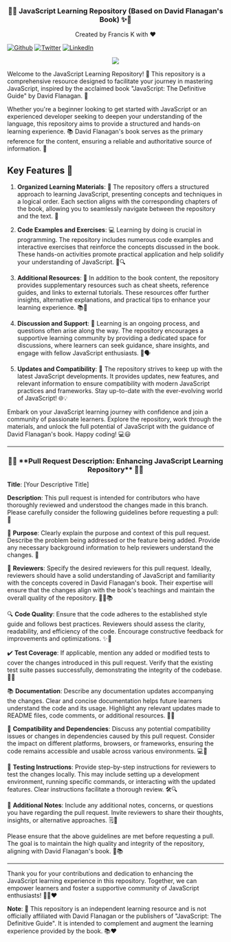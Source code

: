 <h3 align="center">📘✨ JavaScript Learning Repository (Based on David Flanagan's Book) ✨📘</h3>

<p align="center">Created by Francis K with ❤️</p> 

[![Github](https://img.shields.io/badge/GitHub-181717.svg?style=for-the-badge&logo=GitHub&logoColor=white)](https://github.com/lukademinnosa)
[![Twitter](https://img.shields.io/badge/Twitter-1DA1F2.svg?style=for-the-badge&logo=Twitter&logoColor=white)](https://twitter.com/dev_luke_254)
[![LinkedIn](https://img.shields.io/badge/LinkedIn-0A66C2.svg?style=for-the-badge&logo=LinkedIn&logoColor=white)](https://www.linkedin.com/in/francis-karuri-b30334177/)
<p align="center"><img src="https://github.com/LUCASFRANKINC/LUCASFRANKINC/blob/main/lukade_Frank%20Dex%20Devs_Landscape_121.png" /> </p>

Welcome to the JavaScript Learning Repository! 🎉 This repository is a comprehensive resource designed to facilitate your journey in mastering JavaScript, inspired by the acclaimed book "JavaScript: The Definitive Guide" by David Flanagan. 🚀

Whether you're a beginner looking to get started with JavaScript or an experienced developer seeking to deepen your understanding of the language, this repository aims to provide a structured and hands-on learning experience. 📚 David Flanagan's book serves as the primary reference for the content, ensuring a reliable and authoritative source of information. 🙌

## Key Features 🌟

1. **Organized Learning Materials**: 📂 The repository offers a structured approach to learning JavaScript, presenting concepts and techniques in a logical order. Each section aligns with the corresponding chapters of the book, allowing you to seamlessly navigate between the repository and the text. 📖

2. **Code Examples and Exercises**: 💻 Learning by doing is crucial in programming. The repository includes numerous code examples and interactive exercises that reinforce the concepts discussed in the book. These hands-on activities promote practical application and help solidify your understanding of JavaScript. 🚀🔍

3. **Additional Resources**: 🌈 In addition to the book content, the repository provides supplementary resources such as cheat sheets, reference guides, and links to external tutorials. These resources offer further insights, alternative explanations, and practical tips to enhance your learning experience. 📚🔗

4. **Discussion and Support**: 💬 Learning is an ongoing process, and questions often arise along the way. The repository encourages a supportive learning community by providing a dedicated space for discussions, where learners can seek guidance, share insights, and engage with fellow JavaScript enthusiasts. 🤝🗣️

5. **Updates and Compatibility**: 🔄 The repository strives to keep up with the latest JavaScript developments. It provides updates, new features, and relevant information to ensure compatibility with modern JavaScript practices and frameworks. Stay up-to-date with the ever-evolving world of JavaScript! 🌐💡

Embark on your JavaScript learning journey with confidence and join a community of passionate learners. Explore the repository, work through the materials, and unlock the full potential of JavaScript with the guidance of David Flanagan's book. Happy coding! 💻😃
<hr />
<h3 align="center">🌟📝 **Pull Request Description: Enhancing JavaScript Learning Repository** 📝🌟</h3>

**Title**: [Your Descriptive Title]

**Description**:
This pull request is intended for contributors who have thoroughly reviewed and understood the changes made in this branch. Please carefully consider the following guidelines before requesting a pull: 🚀

🎯 **Purpose**: Clearly explain the purpose and context of this pull request. Describe the problem being addressed or the feature being added. Provide any necessary background information to help reviewers understand the changes. 📖

👥 **Reviewers**: Specify the desired reviewers for this pull request. Ideally, reviewers should have a solid understanding of JavaScript and familiarity with the concepts covered in David Flanagan's book. Their expertise will ensure that the changes align with the book's teachings and maintain the overall quality of the repository. 🕵️‍♀️📚

🔍 **Code Quality**: Ensure that the code adheres to the established style guide and follows best practices. Reviewers should assess the clarity, readability, and efficiency of the code. Encourage constructive feedback for improvements and optimizations. ✨🔧

✔️ **Test Coverage**: If applicable, mention any added or modified tests to cover the changes introduced in this pull request. Verify that the existing test suite passes successfully, demonstrating the integrity of the codebase. 🧪✅

📚 **Documentation**: Describe any documentation updates accompanying the changes. Clear and concise documentation helps future learners understand the code and its usage. Highlight any relevant updates made to README files, code comments, or additional resources. 📝📖

🔗 **Compatibility and Dependencies**: Discuss any potential compatibility issues or changes in dependencies caused by this pull request. Consider the impact on different platforms, browsers, or frameworks, ensuring the code remains accessible and usable across various environments. 💻🔌

🔧 **Testing Instructions**: Provide step-by-step instructions for reviewers to test the changes locally. This may include setting up a development environment, running specific commands, or interacting with the updated features. Clear instructions facilitate a thorough review. 🛠️🔍

📝 **Additional Notes**: Include any additional notes, concerns, or questions you have regarding the pull request. Invite reviewers to share their thoughts, insights, or alternative approaches. 🗒️💬

Please ensure that the above guidelines are met before requesting a pull. The goal is to maintain the high quality and integrity of the repository, aligning with David Flanagan's book. 🙌📚
<hr />
Thank you for your contributions and dedication to enhancing the JavaScript learning experience in this repository. Together, we can empower learners and foster a supportive community of JavaScript enthusiasts! 🌟🚀❤️

**Note**: 📝 This repository is an independent learning resource and is not officially affiliated with David Flanagan or the publishers of "JavaScript: The Definitive Guide". It is intended to complement and augment the learning experience provided by the book. 📚❤️
